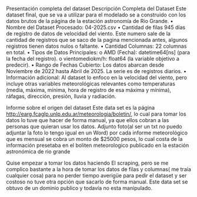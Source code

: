 Presentación completa del dataset
Descripción Completa del Dataset 
Este dataset final, que se va a utilizar para el modelado se a construido con los datos brutos de la página de la estación astronomía de Rio Grande.
•	Nombre del Dataset Procesado: 04-2025.csv
•	Cantidad de filas 945 días de registro de datos de velocidad del viento. Este numero sale de la cantidad de registros que se saco de la pagina mencionada antes, algunos registros tienen datos nulos o faltante.
•	Cantidad Columnas: 22 columnas en total. 
•	Tipos de Datos Principales: 
o	AMD (Fecha): datetime64[ns] (para la fecha del registro).
o	vientomediokm/h: float64 (la variable objetivo a predecir).
•	Rango de Fechas Cubierto: Los datos abarcan desde Noviembre de 2022 hasta Abril de 2025. La serie es de registros diarios.
•	Información adicional: Al dataset lo enfoco en la velocidad del viento, pero incluye otras variables meteorológicas relevantes como temperaturas (media, máxima, mínima, hora de registro de esa máxima y mínima), ráfagas, dirección, presión, lluvia y radiación.

Informe sobre el origen del dataset
Este data set es la página http://earg.fcaglp.unlp.edu.ar/meteorologia/boletin/, lo cual para tomar los datos lo tuve que hacer de forma manual, ya que ellos cobran a las personas que quieran usar los datos.
Adjunto foto(al ser un txt no puedo adjuntar la foto lo tengo igual en un Word)
por cada informe meteorológico que es mensual se cobra un monto de $25000 pesos, lo cual costa de la información presetaba en el boliten meteorologico publicado en la estación astronómica de rio grande
 
Quise empezar a tomar los datos haciendo El scraping, pero se me complico bastante a la hora de tomar los datos de filas y columnas( me traía cualquier cosa) para no perder tiempo averigüe para pedir el dataset y ser costoso no tuve otra opción que sacarlo de forma manual.
Este data set se obtuvo de un dominio publico y todavía no esta manipulado.
